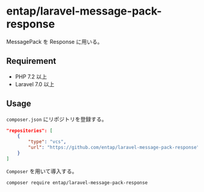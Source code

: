 # entap/laravel-message-pack-response

MessagePack を Response に用いる。

## Requirement

-   PHP 7.2 以上
-   Laravel 7.0 以上

## Usage

`composer.json` にリポジトリを登録する。

```json
"repositories": [
    {
        "type": "vcs",
        "url": "https://github.com/entap/laravel-message-pack-response"
    }
]
```

`Composer` を用いて導入する。

```sh
composer require entap/laravel-message-pack-response
```

